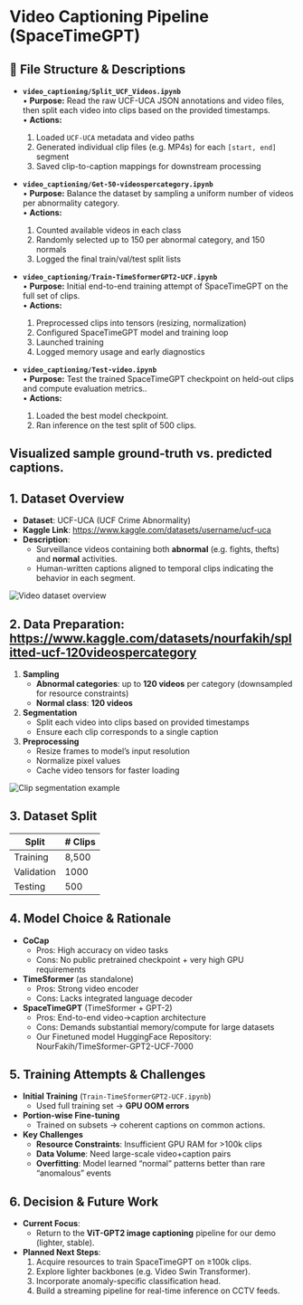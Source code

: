 # Video Captioning Pipeline (SpaceTimeGPT)

## 📂 File Structure & Descriptions

- **`video_captioning/Split_UCF_Videos.ipynb`**  
  • **Purpose:** Read the raw UCF-UCA JSON annotations and video files, then split each video into clips based on the provided timestamps.  
  • **Actions:**  
    1. Loaded `UCF-UCA` metadata and video paths  
    2. Generated individual clip files (e.g. MP4s) for each `[start, end]` segment  
    3. Saved clip-to-caption mappings for downstream processing  

- **`video_captioning/Get-50-videospercategory.ipynb`**  
  • **Purpose:** Balance the dataset by sampling a uniform number of videos per abnormality category.  
  • **Actions:**  
    1. Counted available videos in each class  
    2. Randomly selected up to 150 per abnormal category, and 150 normals  
    3. Logged the final train/val/test split lists  

- **`video_captioning/Train-TimeSformerGPT2-UCF.ipynb`**  
  • **Purpose:** Initial end-to-end training attempt of SpaceTimeGPT on the full set of clips.  
  • **Actions:**  
    1. Preprocessed clips into tensors (resizing, normalization)  
    2. Configured SpaceTimeGPT model and training loop  
    3. Launched training   
    4. Logged memory usage and early diagnostics

 - **`video_captioning/Test-video.ipynb`**  
  • **Purpose:** Test the trained SpaceTimeGPT checkpoint on held-out clips and compute evaluation metrics..  
  • **Actions:**  
    1. Loaded the best model checkpoint.  
    2. Ran inference on the test split of 500 clips. 


Visualized sample ground-truth vs. predicted captions.
---
## 1. Dataset Overview
- **Dataset**: UCF-UCA (UCF Crime Abnormality)  
- **Kaggle Link**: https://www.kaggle.com/datasets/username/ucf-uca  
- **Description**:  
  - Surveillance videos containing both **abnormal** (e.g. fights, thefts) and **normal** activities.  
  - Human-written captions aligned to temporal clips indicating the behavior in each segment.

![Video dataset overview](docs/ucf_uca_video_overview.png)

## 2. Data Preparation: https://www.kaggle.com/datasets/nourfakih/splitted-ucf-120videospercategory
1. **Sampling**  
   - **Abnormal categories**: up to **120 videos** per category (downsampled for resource constraints)  
   - **Normal class**: **120 videos**  
2. **Segmentation**  
   - Split each video into clips based on provided timestamps  
   - Ensure each clip corresponds to a single caption  
3. **Preprocessing**  
   - Resize frames to model’s input resolution  
   - Normalize pixel values  
   - Cache video tensors for faster loading
 

![Clip segmentation example](docs/ucf_uca_clip_segmentation.png)

## 3. Dataset Split
| Split       | # Clips |
| ----------- | ------- |
| Training    | 8,500   |
| Validation  | 1000    |
| Testing     | 500     |

## 4. Model Choice & Rationale
- **CoCap**  
  - Pros: High accuracy on video tasks  
  - Cons: No public pretrained checkpoint + very high GPU requirements  
- **TimeSformer** (as standalone)  
  - Pros: Strong video encoder  
  - Cons: Lacks integrated language decoder  
- **SpaceTimeGPT** (TimeSformer + GPT-2)  
  - Pros: End-to-end video→caption architecture  
  - Cons: Demands substantial memory/compute for large datasets
  - Our Finetuned model HuggingFace Repository: NourFakih/TimeSformer-GPT2-UCF-7000

## 5. Training Attempts & Challenges
- **Initial Training** (`Train-TimeSformerGPT2-UCF.ipynb`)  
  - Used full training set → **GPU OOM errors**  
- **Portion-wise Fine-tuning**  
  - Trained on subsets → coherent captions on common actions.
- **Key Challenges**  
  - **Resource Constraints**: Insufficient GPU RAM for >100k clips  
  - **Data Volume**: Need large-scale video+caption pairs  
  - **Overfitting**: Model learned “normal” patterns better than rare “anomalous” events
 


## 6. Decision & Future Work
- **Current Focus**:  
  - Return to the **ViT-GPT2 image captioning** pipeline for our demo (lighter, stable).  
- **Planned Next Steps**:  
  1. Acquire resources to train SpaceTimeGPT on ≥100k clips.  
  2. Explore lighter backbones (e.g. Video Swin Transformer).  
  3. Incorporate anomaly-specific classification head.  
  4. Build a streaming pipeline for real-time inference on CCTV feeds.
